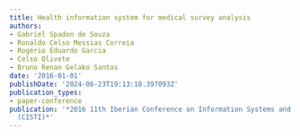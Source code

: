 ```yaml
---
title: Health information system for medical survey analysis
authors:
- Gabriel Spadon de Souza
- Ronaldo Celso Messias Correia
- Rogério Eduardo Garcia
- Celso Olivete
- Bruno Renan Gelako Santos
date: '2016-01-01'
publishDate: '2024-06-23T19:13:18.397093Z'
publication_types:
- paper-conference
publication: '*2016 11th Iberian Conference on Information Systems and Technologies
  (CISTI)*'
---
```

